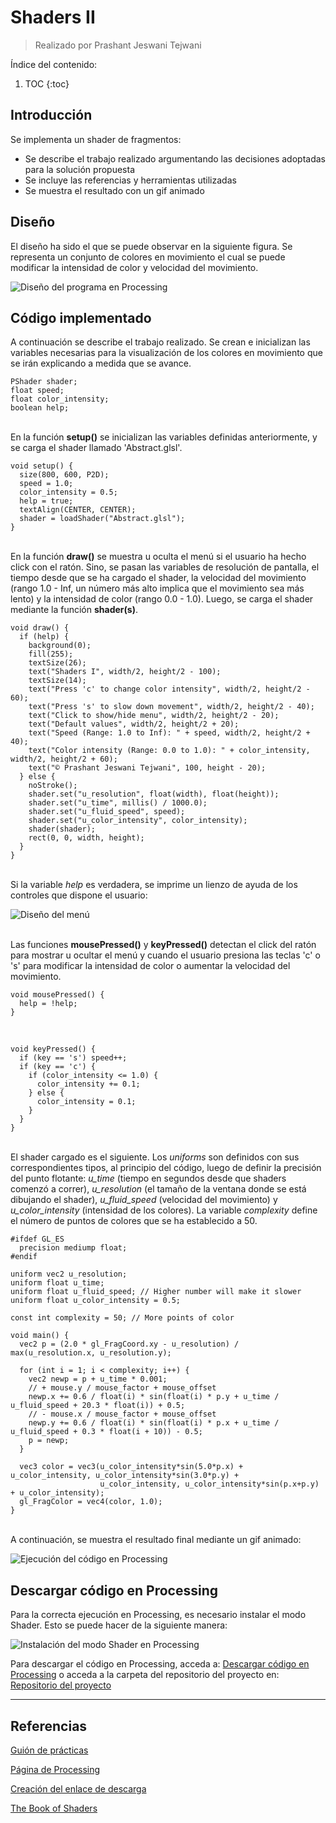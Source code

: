 # Shaders II
> Realizado por Prashant Jeswani Tejwani

Índice del contenido:

1. TOC
{:toc}

## Introducción
Se implementa un shader de fragmentos:

* Se describe el trabajo realizado argumentando las decisiones adoptadas para la solución propuesta
* Se incluye las referencias y herramientas utilizadas
* Se muestra el resultado con un gif animado

## Diseño 

El diseño ha sido el que se puede observar en la siguiente figura. Se representa un conjunto de colores en movimiento el cual se puede modificar la intensidad de color y velocidad del movimiento.

![](/My-Processing-Book/images/shaders_1/shaders_1.PNG "Diseño del programa en Processing")

## Código implementado

A continuación se describe el trabajo realizado. Se crean e inicializan las variables necesarias para la visualización de los colores en movimiento que se irán explicando a medida que se avance.

    PShader shader;
    float speed;
    float color_intensity;
    boolean help;

<br>En la función **setup()** se inicializan las variables definidas anteriormente, y se carga el shader llamado 'Abstract.glsl'.  

    void setup() {
      size(800, 600, P2D);
      speed = 1.0;
      color_intensity = 0.5;
      help = true;
      textAlign(CENTER, CENTER);
      shader = loadShader("Abstract.glsl");
    }
    
<br>En la función **draw()** se muestra u oculta el menú si el usuario ha hecho click con el ratón. Sino, se pasan las variables de resolución de pantalla, el tiempo desde que se ha cargado el shader, la velocidad del movimiento (rango 1.0 - Inf, un número más alto implica que el movimiento sea más lento) y la intensidad de color (rango 0.0 - 1.0). Luego, se carga el shader mediante la función **shader(s)**.

    void draw() {
      if (help) {
        background(0);
        fill(255);
        textSize(26);
        text("Shaders I", width/2, height/2 - 100);
        textSize(14);
        text("Press 'c' to change color intensity", width/2, height/2 - 60);
        text("Press 's' to slow down movement", width/2, height/2 - 40);
        text("Click to show/hide menu", width/2, height/2 - 20);
        text("Default values", width/2, height/2 + 20);
        text("Speed (Range: 1.0 to Inf): " + speed, width/2, height/2 + 40);
        text("Color intensity (Range: 0.0 to 1.0): " + color_intensity, width/2, height/2 + 60);
        text("© Prashant Jeswani Tejwani", 100, height - 20);
      } else {
        noStroke();
        shader.set("u_resolution", float(width), float(height));
        shader.set("u_time", millis() / 1000.0);
        shader.set("u_fluid_speed", speed);
        shader.set("u_color_intensity", color_intensity);
        shader(shader);
        rect(0, 0, width, height);
      }
    }

<br>Si la variable *help* es verdadera, se imprime un lienzo de ayuda de los controles que dispone el usuario:

![](/My-Processing-Book/images/shaders_1/menu.PNG "Diseño del menú")
    
<br>Las funciones **mousePressed()** y **keyPressed()** detectan el click del ratón para mostrar u ocultar el menú y cuando el usuario presiona las teclas 'c' o 's' para modificar la intensidad de color o aumentar la velocidad del movimiento.
      
    void mousePressed() {
      help = !help;
    }
    
<br>

    void keyPressed() {
      if (key == 's') speed++;
      if (key == 'c') {
        if (color_intensity <= 1.0) { 
          color_intensity += 0.1;
        } else {
          color_intensity = 0.1;
        }
      }
    }

<br>El shader cargado es el siguiente. Los *uniforms* son definidos con sus correspondientes tipos, al principio del código, luego de definir la precisión del punto flotante: *u_time* (tiempo en segundos desde que shaders comenzó a correr), *u_resolution* (el tamaño de la ventana donde se está dibujando el shader), *u_fluid_speed* (velocidad del movimiento) y *u_color_intensity* (intensidad de los colores). La variable *complexity* define el número de puntos de colores que se ha establecido a 50.

    #ifdef GL_ES
      precision mediump float;
    #endif

    uniform vec2 u_resolution; 
    uniform float u_time; 
    uniform float u_fluid_speed; // Higher number will make it slower
    uniform float u_color_intensity = 0.5;

    const int complexity = 50; // More points of color

    void main() {
      vec2 p = (2.0 * gl_FragCoord.xy - u_resolution) / max(u_resolution.x, u_resolution.y);

      for (int i = 1; i < complexity; i++) {
        vec2 newp = p + u_time * 0.001;
        // + mouse.y / mouse_factor + mouse_offset
        newp.x += 0.6 / float(i) * sin(float(i) * p.y + u_time / u_fluid_speed + 20.3 * float(i)) + 0.5;
        // - mouse.x / mouse_factor + mouse_offset
        newp.y += 0.6 / float(i) * sin(float(i) * p.x + u_time / u_fluid_speed + 0.3 * float(i + 10)) - 0.5;
        p = newp;
      }

      vec3 color = vec3(u_color_intensity*sin(5.0*p.x) + u_color_intensity, u_color_intensity*sin(3.0*p.y) + 
                        u_color_intensity, u_color_intensity*sin(p.x+p.y) + u_color_intensity);
      gl_FragColor = vec4(color, 1.0);
    }
      
<br>A continuación, se muestra el resultado final mediante un gif animado: 

![](/My-Processing-Book/images/shaders_1/shaders-1-demo.gif "Ejecución del código en Processing")

## Descargar código en Processing
Para la correcta ejecución en Processing, es necesario instalar el modo Shader. Esto se puede hacer de la siguiente manera:

![](/My-Processing-Book/images/shaders_1/shader-mode.gif  "Instalación del modo Shader en Processing")

Para descargar el código en Processing, acceda a: <a href="https://downgit.github.io/#/home?url=https://github.com/Prashant-JT/My-Processing-Book/tree/master/projects/shaders_1">Descargar código en Processing</a> o acceda a la carpeta del repositorio del proyecto en: <a href="https://github.com/Prashant-JT/My-Processing-Book/tree/master/projects/shaders_1">Repositorio del proyecto</a>

---

## Referencias

[Guión de prácticas](https://ncvt-aep.ulpgc.es/cv/ulpgctp21/pluginfile.php/412240/mod_resource/content/37/CIU_Pr_cticas.pdf)

[Página de Processing](https://processing.org/examples/)

[Creación del enlace de descarga](https://downgit.github.io/#/home)

[The Book of Shaders](https://thebookofshaders.com/)
